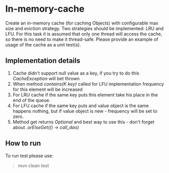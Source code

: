 # In-memory-cache


Create an in-memory cache (for caching Objects) with configurable max size and eviction strategy.
Two strategies should be implemented: LRU and LFU.
For this task it is assumed that only one thread will access the cache, so there is no need to make it thread-safe.
Please provide an example of usage of the cache as a unit test(s). 

## Implementation details
1. Cache didn't support null value as a key, if you try to do this *CacheException* will bet thrown
2. When method *contains(K key)* called for LFU implementation frequency for this element will be increased
3. For LRU cache if the same key puts this element take his place in the end of the queue.
4. For LFU cache if the same key puts and value object is the same happens nothing, but if value object is new - frequency will be set to zero.
5. Method get returns *Optional* and best way to use this - don't forget about *.orElseGet(() -> call_dao)*    

## How to run
To run test please use:
> mvn clean test
 
